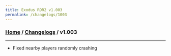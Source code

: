 ```yaml
---
title: Exodus RDR2 v1.003
permalink: /changelogs/1003
---
```

### [Home](/) / [Changelogs](/changelogs) / v1.003
---
- Fixed nearby players randomly crashing
